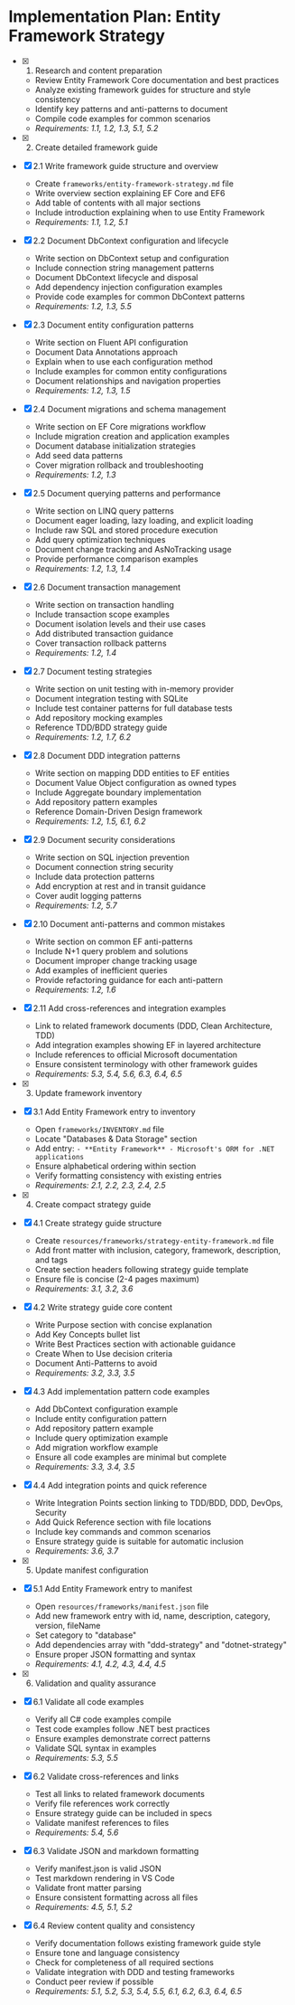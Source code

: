 # Implementation Plan: Entity Framework Strategy

- [x] 1. Research and content preparation
  - Review Entity Framework Core documentation and best practices
  - Analyze existing framework guides for structure and style consistency
  - Identify key patterns and anti-patterns to document
  - Compile code examples for common scenarios
  - _Requirements: 1.1, 1.2, 1.3, 5.1, 5.2_

- [x] 2. Create detailed framework guide
- [x] 2.1 Write framework guide structure and overview
  - Create `frameworks/entity-framework-strategy.md` file
  - Write overview section explaining EF Core and EF6
  - Add table of contents with all major sections
  - Include introduction explaining when to use Entity Framework
  - _Requirements: 1.1, 1.2, 5.1_

- [x] 2.2 Document DbContext configuration and lifecycle
  - Write section on DbContext setup and configuration
  - Include connection string management patterns
  - Document DbContext lifecycle and disposal
  - Add dependency injection configuration examples
  - Provide code examples for common DbContext patterns
  - _Requirements: 1.2, 1.3, 5.5_

- [x] 2.3 Document entity configuration patterns
  - Write section on Fluent API configuration
  - Document Data Annotations approach
  - Explain when to use each configuration method
  - Include examples for common entity configurations
  - Document relationships and navigation properties
  - _Requirements: 1.2, 1.3, 1.5_

- [x] 2.4 Document migrations and schema management
  - Write section on EF Core migrations workflow
  - Include migration creation and application examples
  - Document database initialization strategies
  - Add seed data patterns
  - Cover migration rollback and troubleshooting
  - _Requirements: 1.2, 1.3_

- [x] 2.5 Document querying patterns and performance
  - Write section on LINQ query patterns
  - Document eager loading, lazy loading, and explicit loading
  - Include raw SQL and stored procedure execution
  - Add query optimization techniques
  - Document change tracking and AsNoTracking usage
  - Provide performance comparison examples
  - _Requirements: 1.2, 1.3, 1.4_

- [x] 2.6 Document transaction management
  - Write section on transaction handling
  - Include transaction scope examples
  - Document isolation levels and their use cases
  - Add distributed transaction guidance
  - Cover transaction rollback patterns
  - _Requirements: 1.2, 1.4_

- [x] 2.7 Document testing strategies
  - Write section on unit testing with in-memory provider
  - Document integration testing with SQLite
  - Include test container patterns for full database tests
  - Add repository mocking examples
  - Reference TDD/BDD strategy guide
  - _Requirements: 1.2, 1.7, 6.2_

- [x] 2.8 Document DDD integration patterns
  - Write section on mapping DDD entities to EF entities
  - Document Value Object configuration as owned types
  - Include Aggregate boundary implementation
  - Add repository pattern examples
  - Reference Domain-Driven Design framework
  - _Requirements: 1.2, 1.5, 6.1, 6.2_

- [x] 2.9 Document security considerations
  - Write section on SQL injection prevention
  - Document connection string security
  - Include data protection patterns
  - Add encryption at rest and in transit guidance
  - Cover audit logging patterns
  - _Requirements: 1.2, 5.7_

- [x] 2.10 Document anti-patterns and common mistakes
  - Write section on common EF anti-patterns
  - Include N+1 query problem and solutions
  - Document improper change tracking usage
  - Add examples of inefficient queries
  - Provide refactoring guidance for each anti-pattern
  - _Requirements: 1.2, 1.6_

- [x] 2.11 Add cross-references and integration examples
  - Link to related framework documents (DDD, Clean Architecture, TDD)
  - Add integration examples showing EF in layered architecture
  - Include references to official Microsoft documentation
  - Ensure consistent terminology with other framework guides
  - _Requirements: 5.3, 5.4, 5.6, 6.3, 6.4, 6.5_

- [x] 3. Update framework inventory
- [x] 3.1 Add Entity Framework entry to inventory
  - Open `frameworks/INVENTORY.md` file
  - Locate "Databases & Data Storage" section
  - Add entry: `- **Entity Framework** - Microsoft's ORM for .NET applications`
  - Ensure alphabetical ordering within section
  - Verify formatting consistency with existing entries
  - _Requirements: 2.1, 2.2, 2.3, 2.4, 2.5_

- [x] 4. Create compact strategy guide
- [x] 4.1 Create strategy guide structure
  - Create `resources/frameworks/strategy-entity-framework.md` file
  - Add front matter with inclusion, category, framework, description, and tags
  - Create section headers following strategy guide template
  - Ensure file is concise (2-4 pages maximum)
  - _Requirements: 3.1, 3.2, 3.6_

- [x] 4.2 Write strategy guide core content
  - Write Purpose section with concise explanation
  - Add Key Concepts bullet list
  - Write Best Practices section with actionable guidance
  - Create When to Use decision criteria
  - Document Anti-Patterns to avoid
  - _Requirements: 3.2, 3.3, 3.5_

- [x] 4.3 Add implementation pattern code examples
  - Add DbContext configuration example
  - Include entity configuration pattern
  - Add repository pattern example
  - Include query optimization example
  - Add migration workflow example
  - Ensure all code examples are minimal but complete
  - _Requirements: 3.3, 3.4, 3.5_

- [x] 4.4 Add integration points and quick reference
  - Write Integration Points section linking to TDD/BDD, DDD, DevOps, Security
  - Add Quick Reference section with file locations
  - Include key commands and common scenarios
  - Ensure strategy guide is suitable for automatic inclusion
  - _Requirements: 3.6, 3.7_

- [x] 5. Update manifest configuration
- [x] 5.1 Add Entity Framework entry to manifest
  - Open `resources/frameworks/manifest.json` file
  - Add new framework entry with id, name, description, category, version, fileName
  - Set category to "database"
  - Add dependencies array with "ddd-strategy" and "dotnet-strategy"
  - Ensure proper JSON formatting and syntax
  - _Requirements: 4.1, 4.2, 4.3, 4.4, 4.5_

- [x] 6. Validation and quality assurance
- [x] 6.1 Validate all code examples
  - Verify all C# code examples compile
  - Test code examples follow .NET best practices
  - Ensure examples demonstrate correct patterns
  - Validate SQL syntax in examples
  - _Requirements: 5.3, 5.5_

- [x] 6.2 Validate cross-references and links
  - Test all links to related framework documents
  - Verify file references work correctly
  - Ensure strategy guide can be included in specs
  - Validate manifest references to files
  - _Requirements: 5.4, 5.6_

- [x] 6.3 Validate JSON and markdown formatting
  - Verify manifest.json is valid JSON
  - Test markdown rendering in VS Code
  - Validate front matter parsing
  - Ensure consistent formatting across all files
  - _Requirements: 4.5, 5.1, 5.2_

- [x] 6.4 Review content quality and consistency
  - Verify documentation follows existing framework guide style
  - Ensure tone and language consistency
  - Check for completeness of all required sections
  - Validate integration with DDD and testing frameworks
  - Conduct peer review if possible
  - _Requirements: 5.1, 5.2, 5.3, 5.4, 5.5, 6.1, 6.2, 6.3, 6.4, 6.5_
